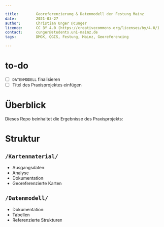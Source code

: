 ```yaml
---

title:        Georeferenzierung & Datenmodell der Festung Mainz
date:         2021-03-27
author:       Christian Unger @cunger
licence:      CC BY 4.0 (https://creativecommons.org/licenses/by/4.0/)
contact:      cunger@students.uni-mainz.de
tags:         DMGK, QGIS, Festung, Mainz, Georeferencing

---
```

# to-do

- [ ] `DATENMODELL` finalisieren
- [ ] Titel des Praxisprojektes einfügen

# Überblick

Dieses Repo beinhaltet die Ergebnisse des Praxisprojekts:


# Struktur

## `/Kartenmaterial/`

- Ausgangsdaten
- Analyse
- Dokumentation
- Georeferenzierte Karten

## `/Datenmodell/`

- Dokumentation
- Tabellen
- Referenzierte Strukturen
